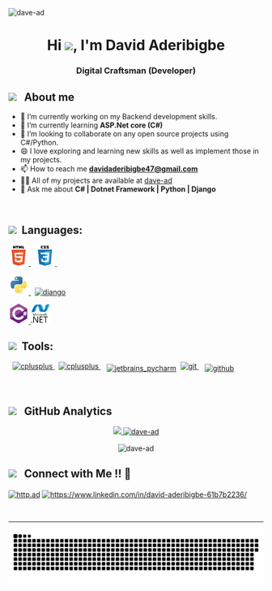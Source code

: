 <!-- [![MasterHead](https://1.bp.blogspot.com/-7A4WynwLsM...)](https://rishavchanda.io) -->
<p align="left"> <img src="https://komarev.com/ghpvc/?username=dave-ad&label=Profile%20views&color=0e75b6&style=flat" alt="dave-ad" /> </p>

<h1 align="center">Hi <img src="https://media4.giphy.com/media/RPukqDohL55Eo6Z38X/giphy.gif?cid=ecf05e47azgn9v1va67meuuf4d39nj3kwgp8uqwel58w2yn9&rid=giphy.gif&ct=s" width="40">, I'm David Aderibigbe</h1>
<h3 align="center">Digital Craftsman (Developer)</h3>
<!-- <img align="right" alt="coding" width="400" src="https://media.tenor.com/GfSX-u7VGM4AAAAC/coding.gif"> -->




## <img src="https://media2.giphy.com/media/z9vxfIMzxbTaGwBkc5/giphy_s.gif?cid=ecf05e47cjnt33447pqnhksb17ve7x5zi6bsr2dagkvtdyvh&rid=giphy_s.gif&ct=s" width="40"> &nbsp; **About me**

- 🔭 I’m currently working on my Backend development skills.
- 🌱 I’m currently learning **ASP.Net core (C#)**
- 👯 I’m looking to collaborate on any open source projects using C#/Python.
- 😄 I love exploring and learning new skills as well as implement those in my projects.
- 📫 How to reach me **davidaderibigbe47@gmail.com**
- 👨‍💻 All of my projects are available at [dave-ad](https://github.com/dave-ad)
- 💬 Ask me about **C# | Dotnet Framework | Python | Django**
<!-- - ⚡ Fun fact I also love to listen to music while coding. -->
</br>


<!-- Languages -->
## <img src="https://media.giphy.com/media/j2pOGeGYKe2xCCKwfi/giphy.gif" width="40">  &nbsp;**Languages:**
<p align="left">
  <a href="https://www.w3.org/html/" target="_blank" rel="noreferrer"> <img src="https://raw.githubusercontent.com/devicons/devicon/master/icons/html5/html5-original-wordmark.svg" alt="html5" width="40" height="40"/> </a>	&nbsp;
<a href="https://www.w3schools.com/css/" target="_blank" rel="noreferrer"> <img src="https://raw.githubusercontent.com/devicons/devicon/master/icons/css3/css3-original-wordmark.svg" alt="css3" width="40" height="40"/> </a>	&nbsp;
<!--    <a href="https://tailwindcss.com/" target="_blank" rel="noreferrer"> <img src="https://www.vectorlogo.zone/logos/tailwindcss/tailwindcss-icon.svg" alt="tailwind" width="40" height="40"/> </a> 	&nbsp; -->
<!-- <a href="https://sass-lang.com" target="_blank" rel="noreferrer"> <img src="https://raw.githubusercontent.com/devicons/devicon/master/icons/sass/sass-original.svg" alt="sass" width="40" height="40"/> </a>	&nbsp; -->

  <a href="https://www.python.org" target="_blank" rel="noreferrer"> <img src="https://raw.githubusercontent.com/devicons/devicon/master/icons/python/python-original.svg" alt="python" width="40" height="40"/> </a> 	&nbsp;
  <a href="https://www.djangoproject.com/" target="_blank" rel="noreferrer"> <img src="https://cdn.worldvectorlogo.com/logos/django.svg" alt="django" width="40" height="40"/> </a>
<!--    <a href="https://flask.palletsprojects.com/" target="_blank" rel="noreferrer"> <img src="https://www.vectorlogo.zone/logos/pocoo_flask/pocoo_flask-icon.svg" alt="flask" width="40" height="40"/> </a> -->
 <a href="https://www.w3schools.com/cs/" target="_blank" rel="noreferrer"> <img src="https://raw.githubusercontent.com/devicons/devicon/master/icons/csharp/csharp-original.svg" alt="csharp" width="40" height="40"/>
 <a href="https://dotnet.microsoft.com/" target="_blank" rel="noreferrer"> <img src="https://raw.githubusercontent.com/devicons/devicon/master/icons/dot-net/dot-net-original-wordmark.svg" alt="dotnet" width="40" height="40"/> </a>

</p>
  
<!-- Tools -->
## <img src="https://media4.giphy.com/media/uhQuegHFqkVYuFMXMQ/giphy.gif?cid=ecf05e473w3yyq5ltckpc4c6vr4jf9avvh9uao2eswa4v9rk&rid=giphy.gif&ct=s" width="40">  &nbsp;**Tools:**
<p align="left">
	&nbsp;
<a href="https://visualstudio.microsoft.com/" target="_blank">
<img src="https://cdn.worldvectorlogo.com/logos/visual-studio-2013.svg" alt="cplusplus" width="40" height="40"/> </a>	&nbsp;
  <a href="https://code.visualstudio.com/" target="_blank">
<img src="https://www.vectorlogo.zone/logos/visualstudio_code/visualstudio_code-icon.svg" alt="cplusplus" width="40" height="40"/> </a>	&nbsp;
<a href="https://www.jetbrains.com/pycharm/" target="_blank">
<img src="https://vectorwiki.com/images/t5NLV__pycharm.svg" alt="jetbrains_pycharm" width="40" height="40" style="vertical-align:top; margin:4px"></a>
  <a href="https://git-scm.com/" target="_blank" rel="noreferrer"> <img src="https://www.vectorlogo.zone/logos/git-scm/git-scm-icon.svg" alt="git" width="40" height="40"/> </a>	&nbsp;
<a href="https://github.com/dave-ad" target="_blank">
<img src="https://www.vectorlogo.zone/logos/github/github-tile.svg" alt="github" width="40" height="40" style="vertical-align:top; margin:4px"></a>
<!-- <a href="https://postman.com" target="_blank" rel="noreferrer"> <img src="https://www.vectorlogo.zone/logos/getpostman/getpostman-icon.svg" alt="postman" width="40" height="40"/> </a> 	&nbsp; -->
<!--  <a href="https://www.linux.org/" target="_blank" rel="noreferrer"> <img src="https://raw.githubusercontent.com/devicons/devicon/master/icons/linux/linux-original.svg" alt="linux" width="40" height="40"/> </a> -->
<!--  <a href="https://www.mongodb.com/" target="_blank" rel="noreferrer"> <img src="https://raw.githubusercontent.com/devicons/devicon/master/icons/mongodb/mongodb-original-wordmark.svg" alt="mongodb" width="40" height="40"/> </a> -->
<!--  <a href="https://www.microsoft.com/en-us/sql-server" target="_blank" rel="noreferrer"> <img src="https://www.svgrepo.com/show/303229/microsoft-sql-server-logo.svg" alt="mssql" width="40" height="40"/> </a> -->
<!--   <a href="https://www.mysql.com/" target="_blank" rel="noreferrer"> <img src="https://raw.githubusercontent.com/devicons/devicon/master/icons/mysql/mysql-original-wordmark.svg" alt="mysql" width="40" height="40"/> </a> -->
</p>
</br>


<!--Google analytics-->
## <img src="https://media0.giphy.com/media/YZuPLv7YPBzBRXuWnf/giphy.gif?cid=ecf05e47b1vr1pwvpcs8wfyoilhcn8g0nj1jyqo13mhb5dcg&rid=giphy.gif&ct=s" width="40"> &nbsp; **GitHub Analytics**

<p align="center">
  <a href="https://github.com/dave-ad">
    <img height="156em" src="https://github-readme-stats.vercel.app/api?username=dave-ad&show_icons=true&locale=en&theme=dark&include_all_commits=true&count_private=true" />
    <img height="156em" src="https://github-readme-stats.vercel.app/api/top-langs?username=dave-ad&show_icons=true&locale=en&layout=compact&langs_count=8&theme=dark" alt="dave-ad" />    
  </a>
 </p>

<p align="center">
  <img height="160em" align="center" src="https://github-readme-streak-stats.herokuapp.com/?user=dave-ad&theme=dark&hide_border=false" alt="dave-ad" /></p>
</p>

<!-- Connect with me -->
## <img src="https://media2.giphy.com/media/numE3A55vbpBuDCxnA/giphy.gif?cid=ecf05e47rze9471w0iriay9ubhrvdmam2cbwpobzooqnsopa&rid=giphy.gif&ct=s" width="40"> &nbsp; **Connect with Me !! 🤝** ️
<p align="left">
<a href="https://twitter.com/http.ad" target="blank"><img align="center" src="https://raw.githubusercontent.com/rahuldkjain/github-profile-readme-generator/master/src/images/icons/Social/twitter.svg" alt="http.ad" height="30" width="40" /></a>
<a href="/https://www.linkedin.com/in/david-aderibigbe-61b7b2236/" target="blank"><img align="center" src="https://raw.githubusercontent.com/rahuldkjain/github-profile-readme-generator/master/src/images/icons/Social/linked-in-alt.svg" alt="https://www.linkedin.com/in/david-aderibigbe-61b7b2236/" height="30" width="40" /></a>
</p>

<!-- Github Trophy -->
<!--
<p align="left"> <a href="https://github.com/ryo-ma/github-profile-trophy"><img src="https://github-profile-trophy.vercel.app/?username=dave-ad" alt="dave-ad" /></a> </p>
-->

<br/>
<hr/>

<p align="center">
<picture>
  <source media="(prefers-color-scheme: dark)" srcset="https://raw.githubusercontent.com/abhishek-00/Abhishek-00/output/github-contribution-grid-snake-dark.svg">
  <source media="(prefers-color-scheme: light)" srcset="https://raw.githubusercontent.com/Abhishek-00/Abhishek-00/output/github-contribution-grid-snake.svg">
 
 <img alt="github contribution grid snake animation" src="https://raw.githubusercontent.com/abhishek-00/Abhishek-00/output/github-contribution-grid-snake-dark.svg">
</picture>
</p>
